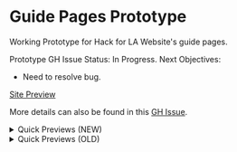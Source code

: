 # Guide Pages Prototype

Working Prototype for Hack for LA Website's guide pages.

Prototype GH Issue Status: In Progress.
Next Objectives:
- Need to resolve bug.

[Site Preview](https://alyssabenipayo.github.io/guidepages-prototype/)

More details can also be found in this [GH Issue](https://github.com/hackforla/website/issues/1085).

<details><summary>Quick Previews (NEW)</summary>

![image](https://user-images.githubusercontent.com/38295612/114249313-1fce1e00-994f-11eb-85d1-6e2c6f4781f6.png)
![image](https://user-images.githubusercontent.com/38295612/114249378-4be99f00-994f-11eb-8411-6a44c2628c50.png)
![image](https://user-images.githubusercontent.com/38295612/114249392-560b9d80-994f-11eb-88f9-4d7dda10ee1f.png)

</details>


<details><summary>Quick Previews (OLD)</summary>
  
![image](https://user-images.githubusercontent.com/38295612/111595873-d17f9200-8789-11eb-83a8-801310e2d313.png)
![image](https://user-images.githubusercontent.com/38295612/111595921-d8a6a000-8789-11eb-8c08-f9801da39fb8.png)
![image](https://user-images.githubusercontent.com/38295612/111595947-e1977180-8789-11eb-8d64-4a3b716affd8.png)

</details>
